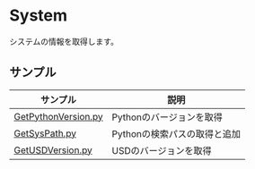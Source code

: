 # System

システムの情報を取得します。     

## サンプル

|サンプル|説明|     
|---|---|     
|[GetPythonVersion.py](./GetPythonVersion.py)|Pythonのバージョンを取得|     
|[GetSysPath.py](./GetSysPath.py)|Pythonの検索パスの取得と追加|     
|[GetUSDVersion.py](./GetUSDVersion.py)|USDのバージョンを取得|     

